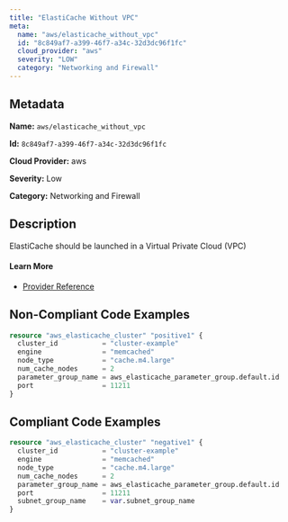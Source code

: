 ```yaml
---
title: "ElastiCache Without VPC"
meta:
  name: "aws/elasticache_without_vpc"
  id: "8c849af7-a399-46f7-a34c-32d3dc96f1fc"
  cloud_provider: "aws"
  severity: "LOW"
  category: "Networking and Firewall"
---
```


## Metadata
**Name:** `aws/elasticache_without_vpc`

**Id:** `8c849af7-a399-46f7-a34c-32d3dc96f1fc`

**Cloud Provider:** aws

**Severity:** Low

**Category:** Networking and Firewall

## Description
ElastiCache should be launched in a Virtual Private Cloud (VPC)

#### Learn More

 - [Provider Reference](https://registry.terraform.io/providers/hashicorp/aws/latest/docs/resources/elasticache_cluster#subnet_group_name)

## Non-Compliant Code Examples
```terraform
resource "aws_elasticache_cluster" "positive1" {
  cluster_id           = "cluster-example"
  engine               = "memcached"
  node_type            = "cache.m4.large"
  num_cache_nodes      = 2
  parameter_group_name = aws_elasticache_parameter_group.default.id
  port                 = 11211
}

```

## Compliant Code Examples
```terraform
resource "aws_elasticache_cluster" "negative1" {
  cluster_id           = "cluster-example"
  engine               = "memcached"
  node_type            = "cache.m4.large"
  num_cache_nodes      = 2
  parameter_group_name = aws_elasticache_parameter_group.default.id
  port                 = 11211
  subnet_group_name    = var.subnet_group_name
}

```
